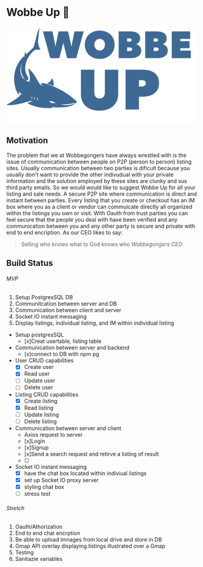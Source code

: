 # Wobbe Up :shark:

![Wobbe Up Logo](client/public/WobbeUp.png)

## Motivation
The problem that we at Wobbegongers have always wrestled with is the issue of communication between people on P2P (person to person) listing sites. Usually communication between two parties is dificult because you usually don't want to provide the other indivudual with your private information and the solution employed by these sites are clunky and sus third party emails. So we would would like to suggest Wobbe Up for all your listing and sale needs. A secure P2P site where communication is direct and instant between parties. Every listing that you create or checkout has an IM box where you as a client or vendor can commuicate directly all organized within the listings you own or visit. With Oauth from trust parties you can feel secure that the people you deal with have been verified and any communication between you and any other party is secure and private with end to end encription. As our CEO likes to say:
> Selling who knows what to God knows who
>  _Wobbegongers CEO_

## Build Status

###### MVP
1. Setup PostgresSQL DB
2. Communitcation between server and DB
3. Communication between client and server
4. Socket IO instant messaging
5. Display listings, individual listing, and IM within individual listing
  
* Setup postgresSQL
  - [x]Creat usertable, listing table
* Communication between server and backend
  - [x]connect to DB with npm pg 
* User CRUD capabilities 
  - [x] Create user
  - [x] Read user
  - [ ] Update user
  - [ ] Delete user
* Listing CRUD capabilities 
  - [x] Create listing
  - [x] Read listing
  - [ ] Update listing
  - [ ] Delete listing
* Communication between server and client
  * Axios request to server
  - [x]Login
  - [x]Signup
  - [x]Send a search request and retirve a listing of result
  - [ ]
* Socket IO instant messaging
  - [x] have the chat box located within indiviual listings
  - [x] set up Socket IO proxy server
  - [x] styling chat box
  - [ ] stress test 
  
###### Stretch
1. Oauth/Athorization 
2. End to end chat encrption
3. Be able to upload imnages from local drive and store in DB
4. Gmap API overlay displaying listings illustrated over a Gmap
5. Testing 
6. Sanitazie variables 
